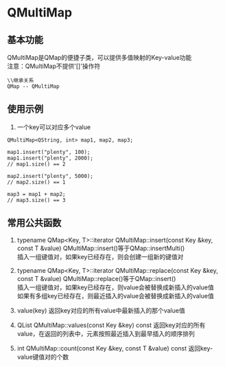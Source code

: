 # QMultiMap

## 基本功能
QMultiMap是QMap的便捷子类，可以提供多值映射的Key-value功能  
注意：QMultiMap不提供'[]'操作符  
```
\\继承关系
QMap -- QMultiMap
```


## 使用示例
1. 一个key可以对应多个value
```
QMultiMap<QString, int> map1, map2, map3;

map1.insert("plenty", 100);
map1.insert("plenty", 2000);
// map1.size() == 2

map2.insert("plenty", 5000);
// map2.size() == 1

map3 = map1 + map2;
// map3.size() == 3
```


## 常用公共函数
1. typename QMap<Key, T>::iterator QMultiMap::insert(const Key &key, const T &value)
QMultiMap::insert()等于QMap::insertMulti()  
插入一组键值对，如果key已经存在，则会创建一组新的键值对  

2. typename QMap<Key, T>::iterator QMultiMap::replace(const Key &key, const T &value)
QMultiMap::replace()等于QMap::insert()  
插入一组键值对，如果key已经存在，则value会被替换成新插入的value值  
如果有多组key已经存在，则最近插入的value会被替换成新插入的value值  

3. value(key)
返回key对应的所有value中最新插入的那个value值  

4. QList<T> QMultiMap::values(const Key &key) const
返回key对应的所有value，在返回的列表中，元素按照最近插入到最早插入的顺序排列  

5. int QMultiMap::count(const Key &key, const T &value) const
返回key-value键值对的个数  


